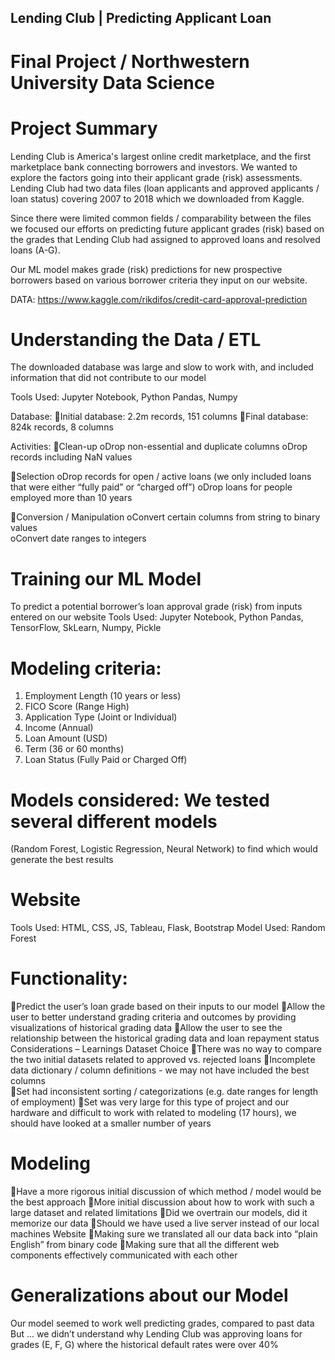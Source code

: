## Lending Club | Predicting Applicant Loan
# Final Project / Northwestern University Data Science

# Project Summary
Lending Club is America's largest online credit marketplace, and the first 
marketplace bank connecting borrowers and investors. We wanted to 
explore the factors going into their  applicant grade (risk) assessments.
Lending Club had two data files (loan applicants and approved applicants / 
loan status) covering 2007 to 2018 which we downloaded from Kaggle.  

Since there were limited common fields / comparability between the files 
we focused our efforts on predicting future applicant grades (risk) based on
the grades that Lending Club had assigned to approved loans and resolved
loans (A-G).

Our ML model makes grade (risk) predictions for new prospective 
borrowers based on various borrower criteria they input on our website.

DATA: https://www.kaggle.com/rikdifos/credit-card-approval-prediction

# Understanding the Data / ETL
The downloaded database was large and slow to work with, and 
included information that did not contribute to our model

Tools Used: Jupyter Notebook, Python Pandas, Numpy

Database: 
Initial database:  2.2m records, 151 columns
Final database:  824k records, 8 columns

Activities:
Clean-up
oDrop non-essential and duplicate columns 
oDrop records including NaN values

Selection
oDrop records for open / active loans (we only included 
loans that were either “fully paid” or “charged off”) 
oDrop loans for people employed more than 10 years

Conversion / Manipulation
oConvert certain columns from string to binary values    
oConvert date ranges to integers

# Training our ML Model
To predict a potential borrower’s loan approval grade (risk) from 
inputs entered on our website
Tools Used: Jupyter Notebook, Python Pandas, TensorFlow, SkLearn, Numpy, Pickle

# Modeling criteria:  
1. Employment Length (10 years or less)
2. FICO Score (Range High) 
3. Application Type (Joint or Individual)
4. Income (Annual)
5. Loan Amount (USD)
6. Term (36 or 60 months)
7. Loan Status (Fully Paid or Charged Off) 
# Models considered:  We tested several different models 
(Random Forest, Logistic Regression, Neural Network) to find which would generate the best results 

# Website
Tools Used:  HTML, CSS, JS, Tableau, Flask, Bootstrap
Model Used:  Random Forest
# Functionality:
Predict the user’s loan grade based on their inputs to our model
Allow the user to better understand grading criteria and 
outcomes by providing visualizations of historical grading data 
Allow the user to see the relationship between the historical 
grading data and loan repayment status 
Considerations – Learnings
Dataset Choice
There was no way to compare the two initial datasets related
to approved vs. rejected loans
Incomplete data dictionary / column definitions - we may not
have included the best columns  
Set had inconsistent sorting / categorizations (e.g. date 
ranges for length of employment)
Set was very large for this type of project and our hardware 
and difficult  to work with related to modeling (17 hours), we 
should have looked at a smaller number of years 
# Modeling
Have a more rigorous initial discussion of which method / 
model would be the best approach
More initial discussion about how to work with such a large 
dataset and related limitations
Did we overtrain our models, did it memorize our data
Should we have used a live server instead of our local 
machines
Website
Making sure we translated all our data back into “plain 
English” from binary code
Making sure that all the different web components 
effectively communicated with each other 

# Generalizations about our Model
Our model seemed to work well predicting grades, compared to past data
But ... we didn’t understand why Lending Club was approving loans for 
grades (E, F, G) where the historical default rates were over 40%


